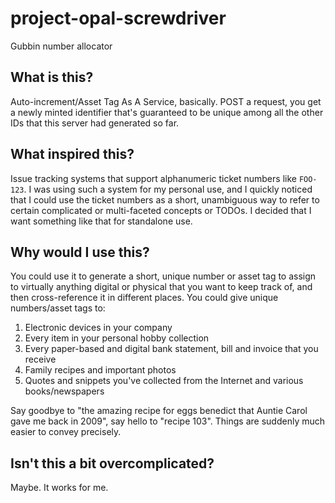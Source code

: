 # project-opal-screwdriver
Gubbin number allocator

## What is this?
Auto-increment/Asset Tag As A Service, basically. POST a request, you get a newly minted identifier that's guaranteed to be unique among all the other IDs that this server had generated so far. 

## What inspired this?
Issue tracking systems that support alphanumeric ticket numbers like `FOO-123`. I was using such a system for my personal use, and I quickly noticed that I could use the ticket numbers as a short, unambiguous way to refer to certain complicated or multi-faceted concepts or TODOs. I decided that I want something like that for standalone use. 

## Why would I use this?
You could use it to generate a short, unique number or asset tag to assign to virtually anything digital or physical that you want to keep track of, and then cross-reference it in different places. You could give unique numbers/asset tags to:

1. Electronic devices in your company
1. Every item in your personal hobby collection
1. Every paper-based and digital bank statement, bill and invoice that you receive
1. Family recipes and important photos
1. Quotes and snippets you've collected from the Internet and various books/newspapers

Say goodbye to "the amazing recipe for eggs benedict that Auntie Carol gave me back in 2009", say hello to "recipe 103". Things are suddenly much easier to convey precisely.

## Isn't this a bit overcomplicated?
Maybe. It works for me.


